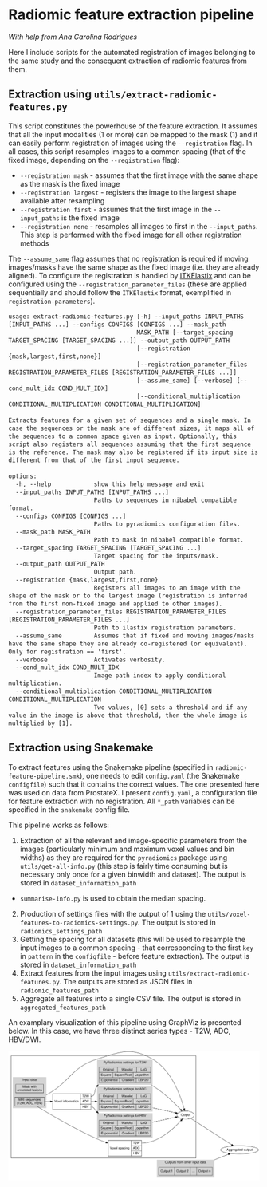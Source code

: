 # Radiomic feature extraction pipeline

*With help from Ana Carolina Rodrigues*

Here I include scripts for the automated registration of images belonging to the same study and the consequent extraction of radiomic features from them.

## Extraction using `utils/extract-radiomic-features.py`

This script constitutes the powerhouse of the feature extraction. It assumes that all the input modalities (1 or more) can be mapped to the mask (1) and it can easily perform registration of images using the `--registration` flag. In all cases, this script resamples images to a common spacing (that of the fixed image, depending on the `--registration` flag):

* `--registration mask` - assumes that the first image with the same shape as the mask is the fixed image
* `--registration largest` - registers the image to the largest shape available after resampling
* `--registration first` - assumes that the first image in the `--input_paths` is the fixed image
* `--registration none` - resamples all images to first in the `--input_paths`. This step is performed with the fixed image for all other registration methods

The `--assume_same` flag assumes that no registration is required if moving images/masks have the same shape as the fixed image (i.e. they are already aligned). To configure the registration is handled by [ITKElastix](https://github.com/InsightSoftwareConsortium/ITKElastix) and can be configured using the `--registration_parameter_files` (these are applied sequentially and should follow the `ITKElastix` format, exemplified in `registration-parameters`).

```
usage: extract-radiomic-features.py [-h] --input_paths INPUT_PATHS [INPUT_PATHS ...] --configs CONFIGS [CONFIGS ...] --mask_path
                                    MASK_PATH [--target_spacing TARGET_SPACING [TARGET_SPACING ...]] --output_path OUTPUT_PATH
                                    [--registration {mask,largest,first,none}]
                                    [--registration_parameter_files REGISTRATION_PARAMETER_FILES [REGISTRATION_PARAMETER_FILES ...]]
                                    [--assume_same] [--verbose] [--cond_mult_idx COND_MULT_IDX]
                                    [--conditional_multiplication CONDITIONAL_MULTIPLICATION CONDITIONAL_MULTIPLICATION]

Extracts features for a given set of sequences and a single mask. In case the sequences or the mask are of different sizes, it maps all of the sequences to a common space given as input. Optionally, this script also registers all sequences assuming that the first sequence is the reference. The mask may also be registered if its input size is different from that of the first input sequence.

options:
  -h, --help            show this help message and exit
  --input_paths INPUT_PATHS [INPUT_PATHS ...]
                        Paths to sequences in nibabel compatible format.
  --configs CONFIGS [CONFIGS ...]
                        Paths to pyradiomics configuration files.
  --mask_path MASK_PATH
                        Path to mask in nibabel compatible format.
  --target_spacing TARGET_SPACING [TARGET_SPACING ...]
                        Target spacing for the inputs/mask.
  --output_path OUTPUT_PATH
                        Output path.
  --registration {mask,largest,first,none}
                        Registers all images to an image with the shape of the mask or to the largest image (registration is inferred from the first non-fixed image and applied to other images).
  --registration_parameter_files REGISTRATION_PARAMETER_FILES [REGISTRATION_PARAMETER_FILES ...]
                        Path to ilastix registration parameters.
  --assume_same         Assumes that if fixed and moving images/masks have the same shape they are already co-registered (or equivalent). Only for registration == 'first'.
  --verbose             Activates verbosity.
  --cond_mult_idx COND_MULT_IDX
                        Image path index to apply conditional multiplication.
  --conditional_multiplication CONDITIONAL_MULTIPLICATION CONDITIONAL_MULTIPLICATION
                        Two values, [0] sets a threshold and if any value in the image is above that threshold, then the whole image is multiplied by [1].
```

## Extraction using Snakemake

To extract features using the Snakemake pipeline (specified in `radiomic-feature-pipeline.smk`), one needs to edit `config.yaml` (the Snakemake `configfile`) such that it contains the correct values. The one presented here was used on data from ProstateX. I present `config.yaml`, a configuration file for feature extraction with no registration. All `*_path` variables can be specified in the `snakemake` config file.

This pipeline works as follows:

1. Extraction of all the relevant and image-specific parameters from the images (particularly minimum and maximum voxel values and bin widths) as they are required for the `pyradiomics` package using `utils/get-all-info.py` (this step is fairly time consuming but is necessary only once for a given binwidth and dataset). The output is stored in `dataset_information_path`
  * `summarise-info.py` is used to obtain the median spacing.
2. Production of settings files with the output of 1 using the `utils/voxel-features-to-radiomics-settings.py`. The output is stored in `radiomics_settings_path`
3. Getting the spacing for all datasets (this will be used to resample the input images to a common spacing - that corresponding to the first `key` in `pattern` in the `configfile` - before feature extraction). The output is stored in `dataset_information_path`
4. Extract features from the input images using `utils/extract-radiomic-features.py`. The outputs are stored as JSON files in `radiomic_features_path`
5. Aggregate all features into a single CSV file. The output is stored in `aggregated_features_path`

An examplary visualization of this pipeline using GraphViz is presented below. In this case, we have three distinct series types - T2W, ADC, HBV/DWI.

![](./pipeline.svg)